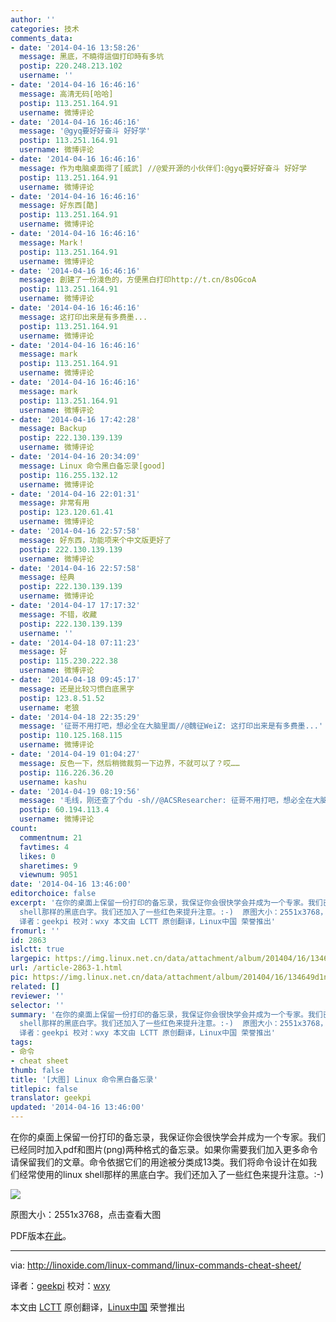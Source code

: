 ```yaml
---
author: ''
categories: 技术
comments_data:
- date: '2014-04-16 13:58:26'
  message: 黑底，不曉得這個打印時有多坑
  postip: 220.248.213.102
  username: ''
- date: '2014-04-16 16:46:16'
  message: 高清无码[哈哈]
  postip: 113.251.164.91
  username: 微博评论
- date: '2014-04-16 16:46:16'
  message: '@gyq要好好奋斗 好好学'
  postip: 113.251.164.91
  username: 微博评论
- date: '2014-04-16 16:46:16'
  message: 作为电脑桌面得了[威武] //@爱开源的小伙伴们:@gyq要好好奋斗 好好学
  postip: 113.251.164.91
  username: 微博评论
- date: '2014-04-16 16:46:16'
  message: 好东西[酷]
  postip: 113.251.164.91
  username: 微博评论
- date: '2014-04-16 16:46:16'
  message: Mark！
  postip: 113.251.164.91
  username: 微博评论
- date: '2014-04-16 16:46:16'
  message: 創建了一份淺色的，方便黑白打印http://t.cn/8sOGcoA
  postip: 113.251.164.91
  username: 微博评论
- date: '2014-04-16 16:46:16'
  message: 这打印出来是有多费墨...
  postip: 113.251.164.91
  username: 微博评论
- date: '2014-04-16 16:46:16'
  message: mark
  postip: 113.251.164.91
  username: 微博评论
- date: '2014-04-16 16:46:16'
  message: mark
  postip: 113.251.164.91
  username: 微博评论
- date: '2014-04-16 17:42:28'
  message: Backup
  postip: 222.130.139.139
  username: 微博评论
- date: '2014-04-16 20:34:09'
  message: Linux 命令黑白备忘录[good]
  postip: 116.255.132.12
  username: 微博评论
- date: '2014-04-16 22:01:31'
  message: 非常有用
  postip: 123.120.61.41
  username: 微博评论
- date: '2014-04-16 22:57:58'
  message: 好东西，功能项来个中文版更好了
  postip: 222.130.139.139
  username: 微博评论
- date: '2014-04-16 22:57:58'
  message: 经典
  postip: 222.130.139.139
  username: 微博评论
- date: '2014-04-17 17:17:32'
  message: 不错，收藏
  postip: 222.130.139.139
  username: ''
- date: '2014-04-18 07:11:23'
  message: 好
  postip: 115.230.222.38
  username: 微博评论
- date: '2014-04-18 09:45:17'
  message: 还是比较习惯白底黑字
  postip: 123.8.51.52
  username: 老狼
- date: '2014-04-18 22:35:29'
  message: '征哥不用打吧，想必全在大脑里面//@魏征WeiZ: 这打印出来是有多费墨...'
  postip: 110.125.168.115
  username: 微博评论
- date: '2014-04-19 01:04:27'
  message: 反色一下，然后稍微裁剪一下边界，不就可以了？哎……
  postip: 116.226.36.20
  username: kashu
- date: '2014-04-19 08:19:56'
  message: '毛线，刚还查了个du -sh//@ACSResearcher: 征哥不用打吧，想必全在大脑里面//@魏征WeiZ: 这打印出来是有多费墨...'
  postip: 60.194.113.4
  username: 微博评论
count:
  commentnum: 21
  favtimes: 4
  likes: 0
  sharetimes: 9
  viewnum: 9051
date: '2014-04-16 13:46:00'
editorchoice: false
excerpt: '在你的桌面上保留一份打印的备忘录，我保证你会很快学会并成为一个专家。我们已经同时加入pdf和图片(png)两种格式的备忘录。如果你需要我们加入更多命令请保留我们的文章。命令依据它们的用途被分类成13类。我们将命令设计在如我们经常使用的linux
  shell那样的黑底白字。我们还加入了一些红色来提升注意。:-)  原图大小：2551x3768，点击查看大图  via: http://linoxide.com/linux-command/linux-commands-cheat-sheet/
  译者：geekpi 校对：wxy 本文由 LCTT 原创翻译，Linux中国 荣誉推出'
fromurl: ''
id: 2863
islctt: true
largepic: https://img.linux.net.cn/data/attachment/album/201404/16/134649d1nnc88z20whyswz.png
url: /article-2863-1.html
pic: https://img.linux.net.cn/data/attachment/album/201404/16/134649d1nnc88z20whyswz.png.thumb.jpg
related: []
reviewer: ''
selector: ''
summary: '在你的桌面上保留一份打印的备忘录，我保证你会很快学会并成为一个专家。我们已经同时加入pdf和图片(png)两种格式的备忘录。如果你需要我们加入更多命令请保留我们的文章。命令依据它们的用途被分类成13类。我们将命令设计在如我们经常使用的linux
  shell那样的黑底白字。我们还加入了一些红色来提升注意。:-)  原图大小：2551x3768，点击查看大图  via: http://linoxide.com/linux-command/linux-commands-cheat-sheet/
  译者：geekpi 校对：wxy 本文由 LCTT 原创翻译，Linux中国 荣誉推出'
tags:
- 命令
- cheat sheet
thumb: false
title: '[大图] Linux 命令黑白备忘录'
titlepic: false
translator: geekpi
updated: '2014-04-16 13:46:00'
---
```


在你的桌面上保留一份打印的备忘录，我保证你会很快学会并成为一个专家。我们已经同时加入pdf和图片(png)两种格式的备忘录。如果你需要我们加入更多命令请保留我们的文章。命令依据它们的用途被分类成13类。我们将命令设计在如我们经常使用的linux shell那样的黑底白字。我们还加入了一些红色来提升注意。:-)


[![](/data/attachment/album/201404/16/134649d1nnc88z20whyswz.png)](https://img.linux.net.cn/data/attachment/album/201404/16/134649d1nnc88z20whyswz.png)


 原图大小：2551x3768，点击查看大图


PDF版本[在此](http://linoxide.com/guide/linux-cheat-sheet.pdf)。




---


via: <http://linoxide.com/linux-command/linux-commands-cheat-sheet/>


译者：[geekpi](https://github.com/geekpi) 校对：[wxy](https://github.com/wxy)


本文由 [LCTT](https://github.com/LCTT/TranslateProject) 原创翻译，[Linux中国](http://linux.cn/) 荣誉推出